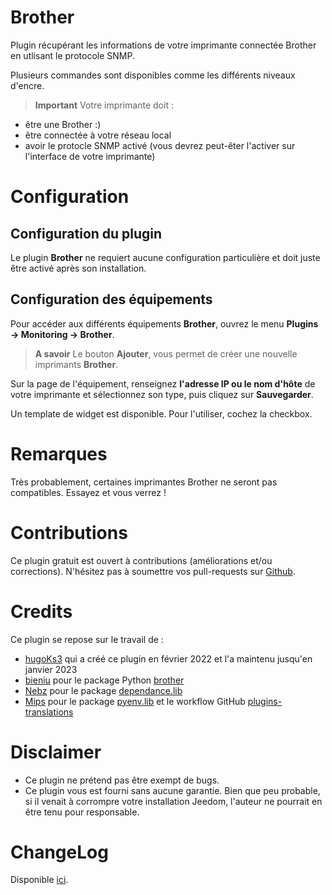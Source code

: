 # Brother

Plugin récupérant les informations de votre imprimante connectée Brother en utlisant le protocole SNMP.

Plusieurs commandes sont disponibles comme les différents niveaux d'encre.

>**Important**
>Votre imprimante doit :
- être une Brother :)
- être connectée à votre réseau local
- avoir le protocle SNMP activé (vous devrez peut-êter l'activer sur l'interface de votre imprimante)

# Configuration

## Configuration du plugin

Le plugin **Brother** ne requiert aucune configuration particulière et doit juste être activé après son installation.

## Configuration des équipements

Pour accéder aux différents équipements **Brother**, ouvrez le menu **Plugins → Monitoring → Brother**.

> **A savoir**
> Le bouton **Ajouter**, vous permet de créer une nouvelle imprimants **Brother**.

Sur la page de l'équipement, renseignez **l'adresse IP ou le nom d'hôte** de votre imprimante et sélectionnez son type, puis cliquez sur **Sauvegarder**.

Un template de widget est disponible. Pour l'utiliser, cochez la checkbox.

# Remarques

Très probablement, certaines imprimantes Brother ne seront pas compatibles. Essayez et vous verrez !

# Contributions

Ce plugin gratuit est ouvert à contributions (améliorations et/ou corrections). N'hésitez pas à soumettre vos pull-requests sur <a href="https://github.com/badwolf42/plugin-brother/issues" target="_blank">Github</a>.

# Credits

Ce plugin se repose sur le travail de :
- [hugoKs3](https://github.com/hugoKs3) qui a créé ce plugin en février 2022 et l'a maintenu jusqu'en janvier 2023
- [bieniu](https://github.com/bieniu) pour le package Python [brother](https://github.com/bieniu/brother)
- [Nebz](https://github.com/NebzHB) pour le package [dependance.lib](https://github.com/NebzHB/dependance.lib)
- [Mips](https://github.com/Mips2648) pour le package [pyenv.lib](https://github.com/NebzHB/dependance.lib/blob/master/pyenv.md) et le workflow GitHub [plugins-translations](https://github.com/Mips2648/plugins-translations)

# Disclaimer

- Ce plugin ne prétend pas être exempt de bugs.
- Ce plugin vous est fourni sans aucune garantie. Bien que peu probable, si il venait à corrompre votre installation Jeedom, l'auteur ne pourrait en être tenu pour responsable.

# ChangeLog
Disponible [ici](./changelog.html).
